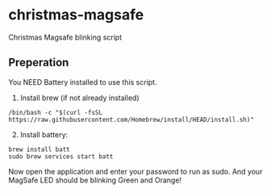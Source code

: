 # christmas-magsafe
Christmas Magsafe blinking script
## Preperation
You NEED Battery installed to use this script.

1. Install brew (if not already installed)
```
/bin/bash -c "$(curl -fsSL https://raw.githubusercontent.com/Homebrew/install/HEAD/install.sh)"
```
2. Install battery:
```
brew install batt
sudo brew services start batt
```

Now open the application and enter your password to run as sudo.
And your MagSafe LED should be blinking Green and Orange!
